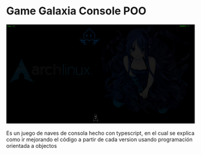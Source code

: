 # Game Galaxia Console POO

![Game](https://raw.githubusercontent.com/sistemasnegros/game-galaxia-poo/master/docs/image-1.png)

Es un juego de naves de consola hecho con typescript, en el cual se explica como ir mejorando el código a partir de cada version usando programación orientada a objectos
